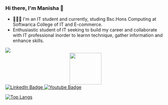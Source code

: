 ### Hi there, I'm  Manisha 👋 

- 👨🏻‍💻 I'm an IT student and currently, studing Bsc.Hons Computing at Softwarica College of IT and E-commerce.
- Enthusiastic student of IT seeking to build my career and collaborate with IT professional inorder to learnn technique, gather information and enhance skills.


<img src = "https://github-readme-stats.vercel.app/api?username=manisha54&&show_icons=true&title_color=ffffff&icon_color=bb2acf&text_color=daf7dc&bg_color=151515">




<div id="header" align="center">
  <img src="https://media.giphy.com/media/RLsfgZfNGJ3fzlMXdV/giphy.gif" width="100"/>
</div>

<div id="badges">
  <a href="[your-linkedin-URL](https://www.linkedin.com/in/manisha-chaudhary-759425238/)">
    <img src="https://img.shields.io/badge/LinkedIn-blue?style=for-the-badge&logo=linkedin&logoColor=white" alt="LinkedIn Badge"/>
  </a>
  <a href="[your-youtube-URL](https://www.youtube.com/@manisha_1251/channels)">
    <img src="https://img.shields.io/badge/YouTube-red?style=for-the-badge&logo=youtube&logoColor=white" alt="Youtube Badge"/>
  </a>
</div>
 <img src="https://komarev.com/ghpvc/?username=your-github-mansiha54&style=flat-square&color=blue" alt=""/>
 
 
[![Top Langs](https://github-readme-stats.vercel.app/api/top-langs/?username=manisha54&layout=compact&theme=vision-friendly-dark)](https://github.com/manisha54/github-readme-stats)
